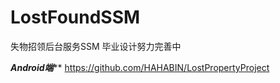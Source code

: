 # LostFoundSSM
失物招领后台服务SSM
毕业设计努力完善中


***********Android端*************
https://github.com/HAHABIN/LostPropertyProject
